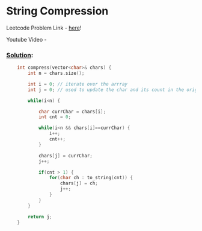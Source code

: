# String Compression

Leetcode Problem Link - [here](https://leetcode.com/problems/string-compression/?envType=study-plan-v2&envId=leetcode-75)!

Youtube Video - 

### [Solution](/Array%20and%20Strings/443.%20String%20Compression/443.%20String%20Compression.cpp):

```cpp
    int compress(vector<char>& chars) {
        int n = chars.size();

        int i = 0; // iterate over the arrray
        int j = 0; // used to update the char and its count in the original orray

        while(i<n) {

            char currChar = chars[i];
            int cnt = 0;

            while(i<n && chars[i]==currChar) {
                i++;
                cnt++;
            }

            chars[j] = currChar;
            j++;

            if(cnt > 1) {
                for(char ch : to_string(cnt)) {
                    chars[j] = ch;
                    j++;
                }
            }
        }

        return j;
    }
```